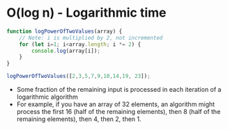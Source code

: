 # O(log n) - Logarithmic time

```js
function logPowerOfTwoValues(array) {
    // Note: i is multiplied by 2, not incremented
    for (let i=1; i<array.length; i *= 2) {
        console.log(array[i]);
    }
}

logPowerOfTwoValues([2,3,5,7,9,10,14,19, 23]);
```

* Some fraction of the remaining input is processed in each iteration of a logarithmic algorithm
* For example, if you have an array of 32 elements, an algorithm might process the first 16 (half of the remaining elements), then 8 (half of the remaining elements), then 4, then 2, then 1.
